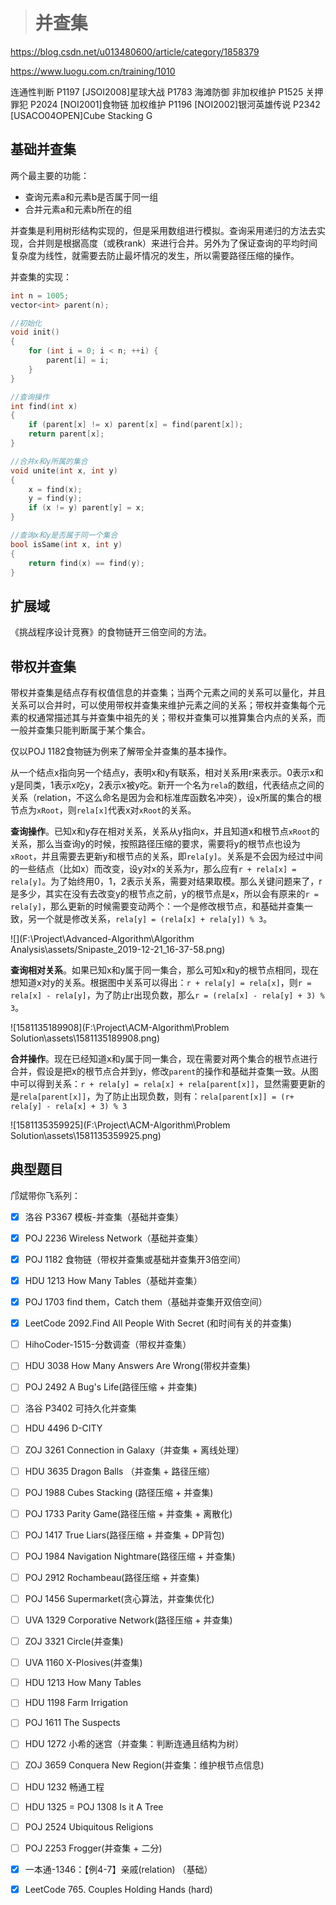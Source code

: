 > # 并查集

<https://blog.csdn.net/u013480600/article/category/1858379>



https://www.luogu.com.cn/training/1010

连通性判断
P1197 [JSOI2008]星球大战
P1783 海滩防御
非加权维护
P1525 关押罪犯
P2024 [NOI2001]食物链
加权维护
P1196 [NOI2002]银河英雄传说
P2342 [USACO04OPEN]Cube Stacking G



## 基础并查集

两个最主要的功能：

- 查询元素a和元素b是否属于同一组
- 合并元素a和元素b所在的组

并查集是利用树形结构实现的，但是采用数组进行模拟。查询采用递归的方法去实现，合并则是根据高度（或秩rank）来进行合并。另外为了保证查询的平均时间复杂度为线性，就需要去防止最坏情况的发生，所以需要路径压缩的操作。

并查集的实现：

```c++
int n = 1005;
vector<int> parent(n);

//初始化
void init()
{
	for (int i = 0; i < n; ++i) {
		parent[i] = i;
	}
}

//查询操作
int find(int x)
{
	if (parent[x] != x) parent[x] = find(parent[x]);
	return parent[x];
}

//合并x和y所属的集合
void unite(int x, int y)
{
	x = find(x);
	y = find(y);
	if (x != y) parent[y] = x;
}

//查询x和y是否属于同一个集合
bool isSame(int x, int y)
{
	return find(x) == find(y);
}
```



## 扩展域

《挑战程序设计竞赛》的食物链开三倍空间的方法。



## 带权并查集

带权并查集是结点存有权值信息的并查集；当两个元素之间的关系可以量化，并且关系可以合并时，可以使用带权并查集来维护元素之间的关系；带权并查集每个元素的权通常描述其与并查集中祖先的关；带权并查集可以推算集合内点的关系，而一般并查集只能判断属于某个集合。

仅以POJ 1182食物链为例来了解带全并查集的基本操作。

从一个结点x指向另一个结点y，表明x和y有联系，相对关系用r来表示。0表示x和y是同类，1表示x吃y，2表示x被y吃。新开一个名为`rela`的数组，代表结点之间的关系（relation，不这么命名是因为会和标准库函数名冲突），设x所属的集合的根节点为`xRoot`，则`rela[x]`代表x对`xRoot`的关系。

**查询操作**。已知x和y存在相对关系，关系从y指向x，并且知道x和根节点`xRoot`的关系，那么当查询y的时候，按照路径压缩的要求，需要将y的根节点也设为`xRoot`，并且需要去更新y和根节点的关系，即`rela[y]`。关系是不会因为经过中间的一些结点（比如x）而改变，设y对x的关系为r，那么应有`r + rela[x] = rela[y]`。为了始终用0，1，2表示关系，需要对结果取模。那么关键问题来了，r是多少，其实在没有去改变y的根节点之前，y的根节点是x，所以会有原来的`r = rela[y]`，那么更新的时候需要变动两个：一个是修改根节点，和基础并查集一致，另一个就是修改关系，`rela[y] = (rela[x] + rela[y]) % 3`。

![](F:\Project\Advanced-Algorithm\Algorithm Analysis\assets/Snipaste_2019-12-21_16-37-58.png)

**查询相对关系**。如果已知x和y属于同一集合，那么可知x和y的根节点相同，现在想知道x对y的关系。根据图中关系可以得出：`r + rela[y] = rela[x]`，则`r = rela[x] - rela[y]`，为了防止r出现负数，那么`r = (rela[x] - rela[y] + 3) % 3`。

![1581135189908](F:\Project\ACM-Algorithm\Problem Solution\assets\1581135189908.png)

**合并操作**。现在已经知道x和y属于同一集合，现在需要对两个集合的根节点进行合并，假设是把x的根节点合并到y，修改`parent`的操作和基础并查集一致。从图中可以得到关系：`r + rela[y] = rela[x] + rela[parent[x]]`，显然需要更新的是`rela[parent[x]]`，为了防止出现负数，则有：`rela[parent[x]] = (r+ rela[y] - rela[x] + 3) % 3`

![1581135359925](F:\Project\ACM-Algorithm\Problem Solution\assets\1581135359925.png)

## 典型题目

邝斌带你飞系列：

- [x] 洛谷 P3367 模板-并查集（基础并查集）
- [x] POJ 2236 Wireless Network（基础并查集）
- [x] POJ 1182 食物链（带权并查集或基础并查集开3倍空间）
- [x] HDU 1213 How Many Tables（基础并查集）
- [x] POJ 1703 find them，Catch them（基础并查集开双倍空间）
- [x] LeetCode 2092.Find All People With Secret (和时间有关的并查集)
- [ ] HihoCoder-1515-分数调查（带权并查集）
- [ ] HDU 3038 How Many Answers Are Wrong(带权并查集)
- [ ] POJ 2492 A Bug's Life(路径压缩 + 并查集)
- [ ] 洛谷 P3402 可持久化并查集
- [ ] HDU 4496 D-CITY
- [ ] ZOJ 3261 Connection in Galaxy（并查集 + 离线处理）
- [ ] HDU 3635 Dragon Balls （并查集 + 路径压缩）
- [ ] POJ 1988 Cubes Stacking (路径压缩 + 并查集)
- [ ] POJ 1733 Parity Game(路径压缩 + 并查集 + 离散化)
- [ ] POJ 1417 True Liars(路径压缩 + 并查集 + DP背包)
- [ ] POJ 1984 Navigation Nightmare(路径压缩 + 并查集)
- [ ] POJ 2912 Rochambeau(路径压缩 + 并查集)
- [ ] POJ 1456 Supermarket(贪心算法，并查集优化)
- [ ] UVA 1329 Corporative Network(路径压缩 + 并查集)
- [ ] ZOJ 3321 Circle(并查集)
- [ ] UVA 1160 X-Plosives(并查集)
- [ ] HDU 1213 How Many Tables
- [ ] HDU 1198 Farm Irrigation
- [ ] POJ 1611 The Suspects
- [ ] HDU 1272 小希的迷宫（并查集：判断连通且结构为树）
- [ ] ZOJ 3659 Conquera New Region(并查集：维护根节点信息)
- [ ] HDU 1232 畅通工程
- [ ] HDU 1325 = POJ 1308 Is it A Tree
- [ ] POJ 2524 Ubiquitous Religions
- [ ] POJ 2253 Frogger(并查集 + 二分)
- [x] 一本通-1346：【例4-7】亲戚(relation) （基础）
- [x] LeetCode 765. Couples Holding Hands (hard)

